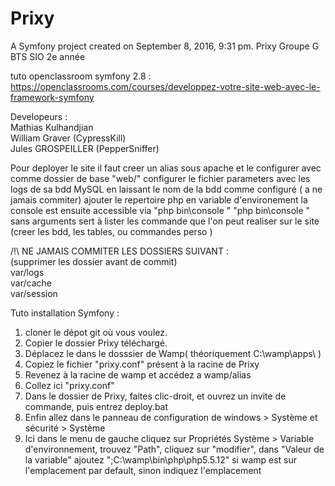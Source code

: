 Prixy
=====

A Symfony project created on September 8, 2016, 9:31 pm.
Prixy Groupe G BTS SIO 2e année

tuto openclassroom symfony 2.8 :<br/>
https://openclassrooms.com/courses/developpez-votre-site-web-avec-le-framework-symfony<br/>

Developeurs : <br/>
Mathias Kulhandjian<br/>
William Graver (CypressKill)<br/>
Jules GROSPEILLER (PepperSniffer)<br/>

Pour deployer le site il faut 
creer un alias sous apache et le configurer avec comme dossier de base "web/" 
configurer le fichier parameters avec les logs de sa bdd MySQL en laissant le nom de la bdd comme configuré ( a ne jamais commiter)
ajouter le repertoire php en variable d'environement 
la console est ensuite accessible via "php bin\console <options de commande>"
"php bin\console " sans arguments sert à lister les commande que l'on peut realiser sur le site (creer les bdd, les tables, ou commandes perso )

/!\ NE JAMAIS COMMITER LES DOSSIERS SUIVANT : <br/>
(supprimer les dossier avant de commit)<br/>
var/logs<br/>
var/cache<br/>
var/session 
<br/>

Tuto installation Symfony :<br/> 
1. cloner le dépot git où vous voulez. <br/>
2. Copier le dossier Prixy téléchargé. <br/>
3. Déplacez le dans le dosssier de Wamp( théoriquement C:\wamp\apps\ ) <br/>
4. Copiez le fichier "prixy.conf" présent à la racine de Prixy <br/>
5. Revenez à la racine de wamp et accédez a wamp/alias<br/>
6. Collez ici "prixy.conf" <br/>
7. Dans le dossier de Prixy, faites clic-droit, et ouvrez un invite de commande, puis entrez deploy.bat  <br/>
8. Enfin allez dans le panneau de configuration de windows > Système et sécurité > Système <br/>
9. Ici dans le menu de gauche cliquez sur Propriétés Système > Variable d'environnement, trouvez "Path", cliquez sur "modifier", dans "Valeur de la variable" ajoutez ";C:\wamp\bin\php\php5.5.12" si wamp est sur l'emplacement par default, sinon indiquez l'emplacement <br/>